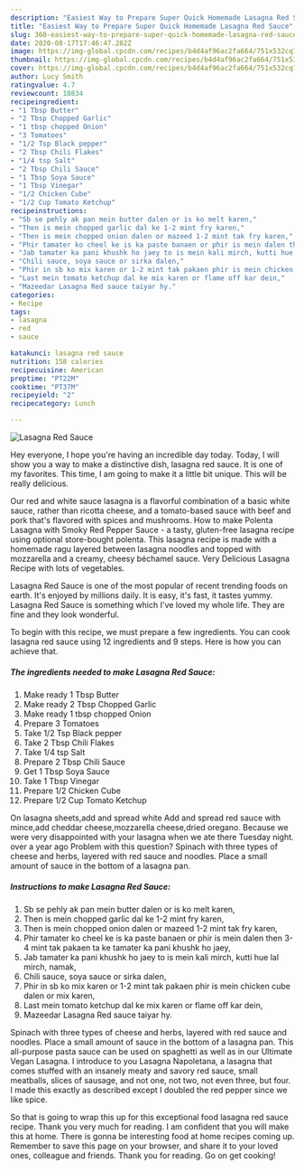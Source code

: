 ```yaml
---
description: "Easiest Way to Prepare Super Quick Homemade Lasagna Red Sauce"
title: "Easiest Way to Prepare Super Quick Homemade Lasagna Red Sauce"
slug: 360-easiest-way-to-prepare-super-quick-homemade-lasagna-red-sauce
date: 2020-08-17T17:46:47.282Z
image: https://img-global.cpcdn.com/recipes/b4d4af96ac2fa664/751x532cq70/lasagna-red-sauce-recipe-main-photo.jpg
thumbnail: https://img-global.cpcdn.com/recipes/b4d4af96ac2fa664/751x532cq70/lasagna-red-sauce-recipe-main-photo.jpg
cover: https://img-global.cpcdn.com/recipes/b4d4af96ac2fa664/751x532cq70/lasagna-red-sauce-recipe-main-photo.jpg
author: Lucy Smith
ratingvalue: 4.7
reviewcount: 10834
recipeingredient:
- "1 Tbsp Butter"
- "2 Tbsp Chopped Garlic"
- "1 tbsp chopped Onion"
- "3 Tomatoes"
- "1/2 Tsp Black pepper"
- "2 Tbsp Chili Flakes"
- "1/4 tsp Salt"
- "2 Tbsp Chili Sauce"
- "1 Tbsp Soya Sauce"
- "1 Tbsp Vinegar"
- "1/2 Chicken Cube"
- "1/2 Cup Tomato Ketchup"
recipeinstructions:
- "Sb se pehly ak pan mein butter dalen or is ko melt karen,"
- "Then is mein chopped garlic dal ke 1-2 mint fry karen,"
- "Then is mein chopped onion dalen or mazeed 1-2 mint tak fry karen,"
- "Phir tamater ko cheel ke is ka paste banaen or phir is mein dalen then 3-4 mint tak pakaen ta ke tamater ka pani khushk ho jaey,"
- "Jab tamater ka pani khushk ho jaey to is mein kali mirch, kutti hue lal mirch, namak,"
- "Chili sauce, soya sauce or sirka dalen,"
- "Phir in sb ko mix karen or 1-2 mint tak pakaen phir is mein chicken cube dalen or mix karen,"
- "Last mein tomato ketchup dal ke mix karen or flame off kar dein,"
- "Mazeedar Lasagna Red sauce taiyar hy."
categories:
- Recipe
tags:
- lasagna
- red
- sauce

katakunci: lasagna red sauce 
nutrition: 158 calories
recipecuisine: American
preptime: "PT22M"
cooktime: "PT37M"
recipeyield: "2"
recipecategory: Lunch

---
```



![Lasagna Red Sauce](https://img-global.cpcdn.com/recipes/b4d4af96ac2fa664/751x532cq70/lasagna-red-sauce-recipe-main-photo.jpg)

Hey everyone, I hope you're having an incredible day today. Today, I will show you a way to make a distinctive dish, lasagna red sauce. It is one of my favorites. This time, I am going to make it a little bit unique. This will be really delicious.

Our red and white sauce lasagna is a flavorful combination of a basic white sauce, rather than ricotta cheese, and a tomato-based sauce with beef and pork that&#39;s flavored with spices and mushrooms. How to make Polenta Lasagna with Smoky Red Pepper Sauce - a tasty, gluten-free lasagna recipe using optional store-bought polenta. This lasagna recipe is made with a homemade ragu layered between lasagna noodles and topped with mozzarella and a creamy, cheesy béchamel sauce. Very Delicious Lasagna Recipe with lots of vegetables.

Lasagna Red Sauce is one of the most popular of recent trending foods on earth. It's enjoyed by millions daily. It is easy, it's fast, it tastes yummy. Lasagna Red Sauce is something which I've loved my whole life. They are fine and they look wonderful.


To begin with this recipe, we must prepare a few ingredients. You can cook lasagna red sauce using 12 ingredients and 9 steps. Here is how you can achieve that.

<!--inarticleads1-->

##### The ingredients needed to make Lasagna Red Sauce:

1. Make ready 1 Tbsp Butter
1. Make ready 2 Tbsp Chopped Garlic
1. Make ready 1 tbsp chopped Onion
1. Prepare 3 Tomatoes
1. Take 1/2 Tsp Black pepper
1. Take 2 Tbsp Chili Flakes
1. Take 1/4 tsp Salt
1. Prepare 2 Tbsp Chili Sauce
1. Get 1 Tbsp Soya Sauce
1. Take 1 Tbsp Vinegar
1. Prepare 1/2 Chicken Cube
1. Prepare 1/2 Cup Tomato Ketchup


On lasagna sheets,add and spread white Add and spread red sauce with mince,add cheddar cheese,mozzarella cheese,dried oregano. Because we were very disappointed with your lasagna when we ate there Tuesday night. over a year ago Problem with this question? Spinach with three types of cheese and herbs, layered with red sauce and noodles. Place a small amount of sauce in the bottom of a lasagna pan. 

<!--inarticleads2-->

##### Instructions to make Lasagna Red Sauce:

1. Sb se pehly ak pan mein butter dalen or is ko melt karen,
1. Then is mein chopped garlic dal ke 1-2 mint fry karen,
1. Then is mein chopped onion dalen or mazeed 1-2 mint tak fry karen,
1. Phir tamater ko cheel ke is ka paste banaen or phir is mein dalen then 3-4 mint tak pakaen ta ke tamater ka pani khushk ho jaey,
1. Jab tamater ka pani khushk ho jaey to is mein kali mirch, kutti hue lal mirch, namak,
1. Chili sauce, soya sauce or sirka dalen,
1. Phir in sb ko mix karen or 1-2 mint tak pakaen phir is mein chicken cube dalen or mix karen,
1. Last mein tomato ketchup dal ke mix karen or flame off kar dein,
1. Mazeedar Lasagna Red sauce taiyar hy.


Spinach with three types of cheese and herbs, layered with red sauce and noodles. Place a small amount of sauce in the bottom of a lasagna pan. This all-purpose pasta sauce can be used on spaghetti as well as in our Ultimate Vegan Lasagna. I introduce to you Lasagna Napoletana, a lasagna that comes stuffed with an insanely meaty and savory red sauce, small meatballs, slices of sausage, and not one, not two, not even three, but four. I made this exactly as described except I doubled the red pepper since we like spice. 

So that is going to wrap this up for this exceptional food lasagna red sauce recipe. Thank you very much for reading. I am confident that you will make this at home. There is gonna be interesting food at home recipes coming up. Remember to save this page on your browser, and share it to your loved ones, colleague and friends. Thank you for reading. Go on get cooking!
